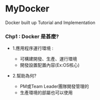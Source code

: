 # MyDocker
Docker built up Tutorial and Implementation

### Chp1 : Docker 是甚麼?

+ 1.應用程序運行環境 : 
    + 可構建開發、生產、運行環境
    + 開發設置配置內容(Ex:OS核心)

+ 2.幫助為何?
    + PM或Team Leader團隊開發管理的
    + 生產環境的部屬也可以使用

